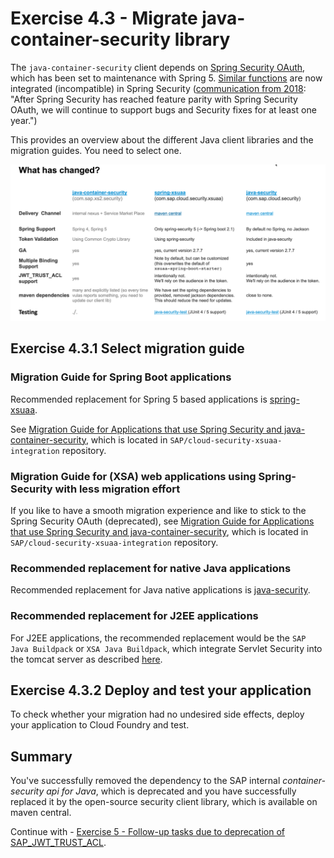# Exercise 4.3 - Migrate java-container-security library

The `java-container-security` client depends on [Spring Security OAuth](https://projects.spring.io/spring-security-oauth), which has been set to maintenance with Spring 5. [Similar functions](https://spring.io/projects/spring-security-oauth) are now integrated (incompatible) in Spring Security ([communication from 2018](https://spring.io/blog/2018/01/30/next-generation-oauth-2-0-support-with-spring-security): "After Spring Security has reached feature parity with Spring Security OAuth, we will continue to support bugs and Security fixes for at least one year.")

This provides an overview about the different Java client libraries and the migration guides.
You need to select one.

![](images/java-container-security-migration-overview.png)

## Exercise 4.3.1 Select migration guide

### Migration Guide for Spring Boot applications
Recommended replacement for Spring 5 based applications is [spring-xsuaa](https://github.com/SAP/cloud-security-xsuaa-integration#token-validation-for-java-spring-boot-web-applications).

See [Migration Guide for Applications that use Spring Security and java-container-security](
https://github.com/SAP/cloud-security-xsuaa-integration/blob/master/spring-xsuaa/Migration_JavaContainerSecurityProjects.md), which is located in ``SAP/cloud-security-xsuaa-integration`` repository.

### Migration Guide for (XSA) web applications using Spring-Security with less migration effort
If you like to have a smooth migration experience and like to stick to the Spring Security OAuth (deprecated), see [Migration Guide for Applications that use Spring Security and java-container-security](https://github.com/SAP/cloud-security-xsuaa-integration/blob/master/java-security/Migration_SpringSecurityProjects.md), which is located in ``SAP/cloud-security-xsuaa-integration`` repository.

### Recommended replacement for native Java applications
Recommended replacement for Java native applications is [java-security](https://github.com/SAP/cloud-security-xsuaa-integration).

### Recommended replacement for J2EE applications
For J2EE applications, the recommended replacement would be the `SAP Java Buildpack` or `XSA Java Buildpack`, which integrate Servlet Security into the tomcat server as described [here](https://github.com/SAP/cloud-security-xsuaa-integration#token-validation-for-java-web-applications-using-sap-java-buildpack).

## Exercise 4.3.2 Deploy and test your application

To check whether your migration had no undesired side effects, deploy your application to Cloud Foundry and test.


## Summary

You've successfully removed the dependency to the SAP internal *container-security api for Java*, which is deprecated and you have successfully replaced it by the open-source security client library, which is available on maven central.

Continue with - [Exercise 5 - Follow-up tasks due to deprecation of SAP_JWT_TRUST_ACL](/exercises/ex5_sap_jwt_trust_acl).
